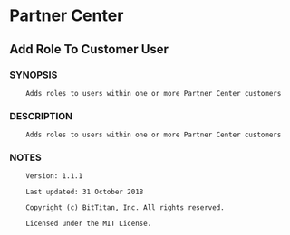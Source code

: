 # Partner Center
## Add Role To Customer User
### SYNOPSIS
```
    Adds roles to users within one or more Partner Center customers
```
### DESCRIPTION
```
    Adds roles to users within one or more Partner Center customers
```
### NOTES
```
    Version: 1.1.1
    Last updated: 31 October 2018
    Copyright (c) BitTitan, Inc. All rights reserved.
    Licensed under the MIT License.
```

